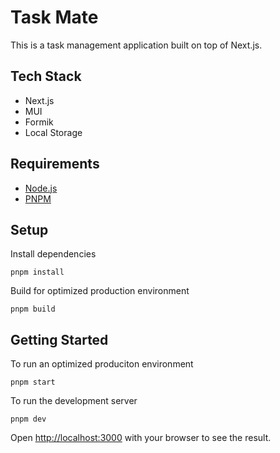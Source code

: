 # Task Mate

This is a task management application built on top of Next.js.

## Tech Stack

- Next.js
- MUI
- Formik
- Local Storage

## Requirements

- [Node.js](https://nodejs.org/en)
- [PNPM](https://pnpm.io/)

## Setup

Install dependencies

```
pnpm install
```

Build for optimized production environment

```
pnpm build
```

## Getting Started

To run an optimized produciton environment

```
pnpm start
```

To run the development server

```
pnpm dev
```

Open [http://localhost:3000](http://localhost:3000) with your browser to see the result.
